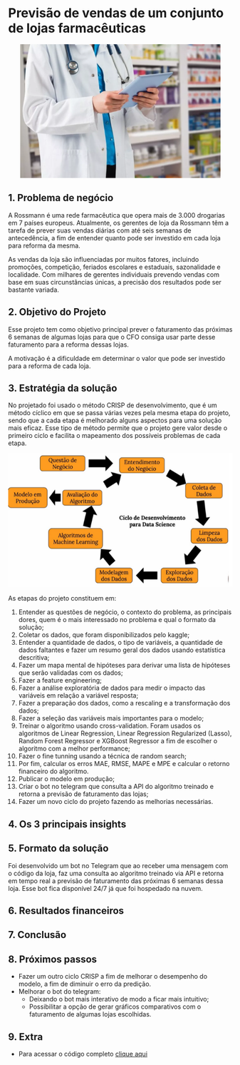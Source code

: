 # Previsão de vendas de um conjunto de lojas farmacêuticas 

<div align="center">
 <img height="300em" src="https://github.com/laaisfmaia/rossmann_project/blob/main/foto_capa.png">
</div>

## 1. Problema de negócio

A Rossmann é uma rede farmacêutica que opera mais de 3.000 drogarias em 7 países europeus. Atualmente, os gerentes de loja da Rossmann têm a tarefa de prever suas vendas diárias com até seis semanas de antecedência, a fim de entender quanto pode ser investido em cada loja para reforma da mesma. 

As vendas da loja são influenciadas por muitos fatores, incluindo promoções, competição, feriados escolares e estaduais, sazonalidade e localidade. Com milhares de gerentes individuais prevendo vendas com base em suas circunstâncias únicas, a precisão dos resultados pode ser bastante variada.


## 2. Objetivo do Projeto

Esse projeto tem como objetivo principal prever o faturamento das próximas 6 semanas de algumas lojas para que o CFO consiga usar parte desse faturamento para a reforma dessas lojas. 

A motivação é a dificuldade em determinar o valor que pode ser investido para a reforma de cada loja. 


## 3. Estratégia da solução

No projetado foi usado o método CRISP de desenvolvimento, que é um método cíclico em que se passa várias vezes pela mesma etapa do projeto, sendo que a cada etapa é melhorado alguns aspectos para uma solução mais eficaz. Esse tipo de método permite que o projeto gere valor desde o primeiro ciclo e facilita o mapeamento dos possíveis problemas de cada etapa. 

<div align="center">
 <img height="300em" src="https://github.com/laaisfmaia/rossmann_project/blob/main/crisp.png">
</div>

As etapas do projeto constituem em: 
1. Entender as questões de negócio, o contexto do problema, as principais dores, quem é o mais interessado no problema e qual o formato da solução;
2. Coletar os dados, que foram disponibilizados pelo kaggle; 
3. Entender a quantidade de dados, o tipo de variáveis, a quantidade de dados faltantes e fazer um resumo geral dos dados usando estatística descritiva;
4. Fazer um mapa mental de hipóteses para derivar uma lista de hipóteses que serão validadas com os dados;
5. Fazer a feature engineering;
6. Fazer a análise exploratória de dados para medir o impacto das variáveis em relação a variável resposta;
7. Fazer a preparação dos dados, como a rescaling e a transformação dos dados;
8. Fazer a seleção das variáveis mais importantes para o modelo;
9. Treinar o algoritmo usando cross-validation. Foram usados os algoritmos de Linear Regression, Linear Regression Regularized (Lasso), Random Forest Regressor e XGBoost Regressor a fim de escolher o algoritmo com a melhor performance;
10. Fazer o fine tunning usando a técnica de random search;
11. Por fim, calcular os erros MAE, RMSE, MAPE e MPE e calcular o retorno financeiro do algoritmo.
12. Publicar o modelo em produção;
13. Criar o bot no telegram que consulta a API do algoritmo treinado e retorna a previsão de faturamento das lojas;
14. Fazer um novo ciclo do projeto fazendo as melhorias necessárias. 

## 4. Os 3 principais insights


## 5. Formato da solução

Foi desenvolvido um bot no Telegram que ao receber uma mensagem com o código da loja, faz uma consulta ao algoritmo treinado via API e retorna em tempo real a previsão de faturamento das próximas 6 semanas dessa loja. Esse bot fica disponível 24/7 já que foi hospedado na nuvem. 


## 6. Resultados financeiros


## 7. Conclusão


## 8. Próximos passos
 
- Fazer um outro ciclo CRISP a fim de melhorar o desempenho do modelo, a fim de diminuir o erro da predição. 
- Melhorar o bot do telegram:
   - Deixando o bot mais interativo de modo a ficar mais intuitivo; 
   - Possibilitar a opção de gerar gráficos comparativos com o faturamento de algumas lojas escolhidas. 

## 9. Extra

- Para acessar o código completo [clique aqui](https://github.com/laaisfmaia/rossmann_project/blob/main/projeto_completo.ipynb)
